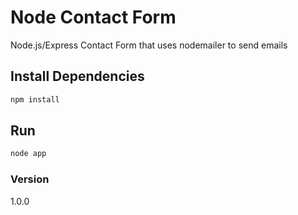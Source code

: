 # Node Contact Form

Node.js/Express Contact Form that uses nodemailer to send emails 


## Install Dependencies

```bash
npm install 
```

## Run

```bash
node app
```

### Version

1.0.0